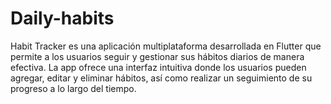 # Daily-habits
Habit Tracker es una aplicación multiplataforma desarrollada en Flutter que permite a los usuarios seguir y gestionar sus hábitos diarios de manera efectiva. La app ofrece una interfaz intuitiva donde los usuarios pueden agregar, editar y eliminar hábitos, así como realizar un seguimiento de su progreso a lo largo del tiempo.
